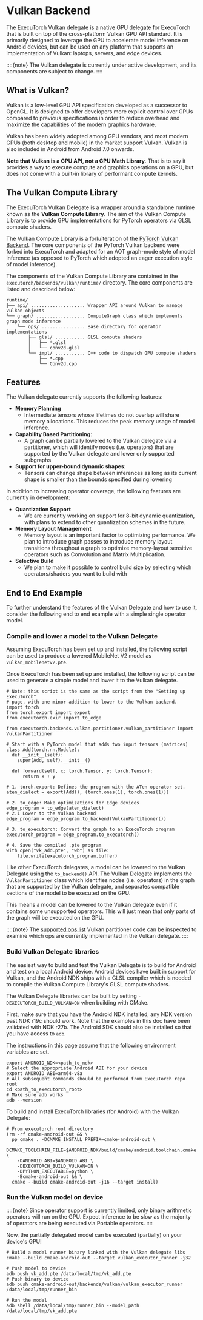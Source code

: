 # Vulkan Backend

The ExecuTorch Vulkan delegate is a native GPU delegate for ExecuTorch that is
built on top of the cross-platform Vulkan GPU API standard. It is primarily
designed to leverage the GPU to accelerate model inference on Android devices,
but can be used on any platform that supports an implementation of Vulkan:
laptops, servers, and edge devices.

::::{note}
The Vulkan delegate is currently under active development, and its components
are subject to change.
::::

## What is Vulkan?

Vulkan is a low-level GPU API specification developed as a successor to OpenGL.
It is designed to offer developers more explicit control over GPUs compared to
previous specifications in order to reduce overhead and maximize the
capabilities of the modern graphics hardware.

Vulkan has been widely adopted among GPU vendors, and most modern GPUs (both
desktop and mobile) in the market support Vulkan. Vulkan is also included in
Android from Android 7.0 onwards.

**Note that Vulkan is a GPU API, not a GPU Math Library**. That is to say it
provides a way to execute compute and graphics operations on a GPU, but does not
come with a built-in library of performant compute kernels.

## The Vulkan Compute Library

The ExecuTorch Vulkan Delegate is a wrapper around a standalone runtime known as
the **Vulkan Compute Library**. The aim of the Vulkan Compute Library is to
provide GPU implementations for PyTorch operators via GLSL compute shaders.

The Vulkan Compute Library is a fork/iteration of the [PyTorch Vulkan Backend](https://docs.pytorch.org/tutorials/unstable/vulkan_workflow.html).
The core components of the PyTorch Vulkan backend were forked into ExecuTorch
and adapted for an AOT graph-mode style of model inference (as opposed to
PyTorch which adopted an eager execution style of model inference).

The components of the Vulkan Compute Library are contained in the
`executorch/backends/vulkan/runtime/` directory. The core components are listed
and described below:

```
runtime/
├── api/ .................... Wrapper API around Vulkan to manage Vulkan objects
└── graph/ .................. ComputeGraph class which implements graph mode inference
    └── ops/ ................ Base directory for operator implementations
        ├── glsl/ ........... GLSL compute shaders
        │   ├── *.glsl
        │   └── conv2d.glsl
        └── impl/ ........... C++ code to dispatch GPU compute shaders
            ├── *.cpp
            └── Conv2d.cpp
```

## Features

The Vulkan delegate currently supports the following features:

* **Memory Planning**
  * Intermediate tensors whose lifetimes do not overlap will share memory allocations. This reduces the peak memory usage of model inference.
* **Capability Based Partitioning**:
  * A graph can be partially lowered to the Vulkan delegate via a partitioner, which will identify nodes (i.e. operators) that are supported by the Vulkan delegate and lower only supported subgraphs
* **Support for upper-bound dynamic shapes**:
  * Tensors can change shape between inferences as long as its current shape is smaller than the bounds specified during lowering

In addition to increasing operator coverage, the following features are
currently in development:

* **Quantization Support**
  * We are currently working on support for 8-bit dynamic quantization, with plans to extend to other quantization schemes in the future.
* **Memory Layout Management**
  * Memory layout is an important factor to optimizing performance. We plan to introduce graph passes to introduce memory layout transitions throughout a graph to optimize memory-layout sensitive operators such as Convolution and Matrix Multiplication.
* **Selective Build**
  * We plan to make it possible to control build size by selecting which operators/shaders you want to build with

## End to End Example

To further understand the features of the Vulkan Delegate and how to use it,
consider the following end to end example with a simple single operator model.

### Compile and lower a model to the Vulkan Delegate

Assuming ExecuTorch has been set up and installed, the following script can be
used to produce a lowered MobileNet V2 model as `vulkan_mobilenetv2.pte`.

Once ExecuTorch has been set up and installed, the following script can be used
to generate a simple model and lower it to the Vulkan delegate.

```
# Note: this script is the same as the script from the "Setting up ExecuTorch"
# page, with one minor addition to lower to the Vulkan backend.
import torch
from torch.export import export
from executorch.exir import to_edge

from executorch.backends.vulkan.partitioner.vulkan_partitioner import VulkanPartitioner

# Start with a PyTorch model that adds two input tensors (matrices)
class Add(torch.nn.Module):
  def __init__(self):
    super(Add, self).__init__()

  def forward(self, x: torch.Tensor, y: torch.Tensor):
      return x + y

# 1. torch.export: Defines the program with the ATen operator set.
aten_dialect = export(Add(), (torch.ones(1), torch.ones(1)))

# 2. to_edge: Make optimizations for Edge devices
edge_program = to_edge(aten_dialect)
# 2.1 Lower to the Vulkan backend
edge_program = edge_program.to_backend(VulkanPartitioner())

# 3. to_executorch: Convert the graph to an ExecuTorch program
executorch_program = edge_program.to_executorch()

# 4. Save the compiled .pte program
with open("vk_add.pte", "wb") as file:
    file.write(executorch_program.buffer)
```

Like other ExecuTorch delegates, a model can be lowered to the Vulkan Delegate
using the `to_backend()` API. The Vulkan Delegate implements the
`VulkanPartitioner` class which identifies nodes (i.e. operators) in the graph
that are supported by the Vulkan delegate, and separates compatible sections of
the model to be executed on the GPU.

This means a model can be lowered to the Vulkan delegate even if it contains
some unsupported operators. This will just mean that only parts of the graph
will be executed on the GPU.


::::{note}
The [supported ops list](https://github.com/pytorch/executorch/blob/main/backends/vulkan/op_registry.py#L194)
Vulkan partitioner code can be inspected to examine which ops are currently
implemented in the Vulkan delegate.
::::

### Build Vulkan Delegate libraries

The easiest way to build and test the Vulkan Delegate is to build for Android
and test on a local Android device. Android devices have built in support for
Vulkan, and the Android NDK ships with a GLSL compiler which is needed to
compile the Vulkan Compute Library's GLSL compute shaders.

The Vulkan Delegate libraries can be built by setting `-DEXECUTORCH_BUILD_VULKAN=ON`
when building with CMake.

First, make sure that you have the Android NDK installed; any NDK version past
NDK r19c should work. Note that the examples in this doc have been validated with
NDK r27b. The Android SDK should also be installed so that you have access to `adb`.

The instructions in this page assume that the following environment variables
are set.

```shell
export ANDROID_NDK=<path_to_ndk>
# Select the appropriate Android ABI for your device
export ANDROID_ABI=arm64-v8a
# All subsequent commands should be performed from ExecuTorch repo root
cd <path_to_executorch_root>
# Make sure adb works
adb --version
```

To build and install ExecuTorch libraries (for Android) with the Vulkan
Delegate:

```shell
# From executorch root directory
(rm -rf cmake-android-out && \
  pp cmake . -DCMAKE_INSTALL_PREFIX=cmake-android-out \
    -DCMAKE_TOOLCHAIN_FILE=$ANDROID_NDK/build/cmake/android.toolchain.cmake \
    -DANDROID_ABI=$ANDROID_ABI \
    -DEXECUTORCH_BUILD_VULKAN=ON \
    -DPYTHON_EXECUTABLE=python \
    -Bcmake-android-out && \
  cmake --build cmake-android-out -j16 --target install)
```

### Run the Vulkan model on device

::::{note}
Since operator support is currently limited, only binary arithmetic operators
will run on the GPU. Expect inference to be slow as the majority of operators
are being executed via Portable operators.
::::

Now, the partially delegated model can be executed (partially) on your device's
GPU!

```shell
# Build a model runner binary linked with the Vulkan delegate libs
cmake --build cmake-android-out --target vulkan_executor_runner -j32

# Push model to device
adb push vk_add.pte /data/local/tmp/vk_add.pte
# Push binary to device
adb push cmake-android-out/backends/vulkan/vulkan_executor_runner /data/local/tmp/runner_bin

# Run the model
adb shell /data/local/tmp/runner_bin --model_path /data/local/tmp/vk_add.pte
```
